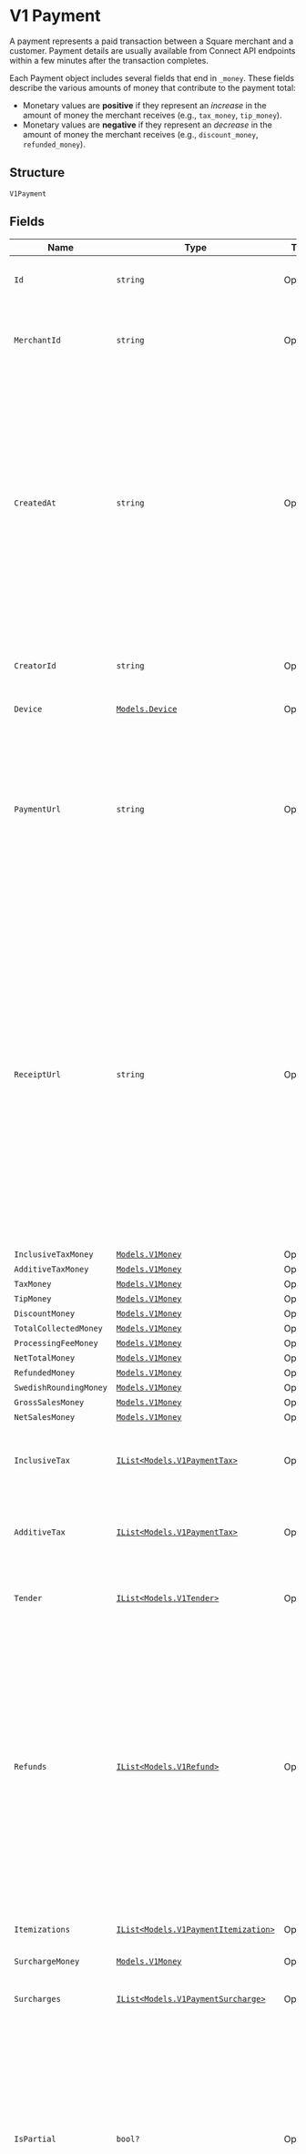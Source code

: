 
# V1 Payment

A payment represents a paid transaction between a Square merchant and a
customer. Payment details are usually available from Connect API endpoints
within a few minutes after the transaction completes.

Each Payment object includes several fields that end in `_money`. These fields
describe the various amounts of money that contribute to the payment total:

<ul>
<li>
Monetary values are <b>positive</b> if they represent an
<em>increase</em> in the amount of money the merchant receives (e.g.,
<code>tax_money</code>, <code>tip_money</code>).
</li>
<li>
Monetary values are <b>negative</b> if they represent an
<em>decrease</em> in the amount of money the merchant receives (e.g.,
<code>discount_money</code>, <code>refunded_money</code>).
</li>
</ul>


## Structure

`V1Payment`

## Fields

| Name | Type | Tags | Description |
|  --- | --- | --- | --- |
| `Id` | `string` | Optional | The payment's unique identifier. |
| `MerchantId` | `string` | Optional | The unique identifier of the merchant that took the payment. |
| `CreatedAt` | `string` | Optional | The time when the payment was created, in ISO 8601 format. Reflects the time of the first payment if the object represents an incomplete partial payment, and the time of the last or complete payment otherwise. |
| `CreatorId` | `string` | Optional | The unique identifier of the Square account that took the payment. |
| `Device` | [`Models.Device`](/doc/models/device.md) | Optional | - |
| `PaymentUrl` | `string` | Optional | The URL of the payment's detail page in the merchant dashboard. The merchant must be signed in to the merchant dashboard to view this page. |
| `ReceiptUrl` | `string` | Optional | The URL of the receipt for the payment. Note that for split tender<br>payments, this URL corresponds to the receipt for the first tender<br>listed in the payment's tender field. Each Tender object has its own<br>receipt_url field you can use to get the other receipts associated with<br>a split tender payment. |
| `InclusiveTaxMoney` | [`Models.V1Money`](/doc/models/v1-money.md) | Optional | - |
| `AdditiveTaxMoney` | [`Models.V1Money`](/doc/models/v1-money.md) | Optional | - |
| `TaxMoney` | [`Models.V1Money`](/doc/models/v1-money.md) | Optional | - |
| `TipMoney` | [`Models.V1Money`](/doc/models/v1-money.md) | Optional | - |
| `DiscountMoney` | [`Models.V1Money`](/doc/models/v1-money.md) | Optional | - |
| `TotalCollectedMoney` | [`Models.V1Money`](/doc/models/v1-money.md) | Optional | - |
| `ProcessingFeeMoney` | [`Models.V1Money`](/doc/models/v1-money.md) | Optional | - |
| `NetTotalMoney` | [`Models.V1Money`](/doc/models/v1-money.md) | Optional | - |
| `RefundedMoney` | [`Models.V1Money`](/doc/models/v1-money.md) | Optional | - |
| `SwedishRoundingMoney` | [`Models.V1Money`](/doc/models/v1-money.md) | Optional | - |
| `GrossSalesMoney` | [`Models.V1Money`](/doc/models/v1-money.md) | Optional | - |
| `NetSalesMoney` | [`Models.V1Money`](/doc/models/v1-money.md) | Optional | - |
| `InclusiveTax` | [`IList<Models.V1PaymentTax>`](/doc/models/v1-payment-tax.md) | Optional | All of the inclusive taxes associated with the payment. |
| `AdditiveTax` | [`IList<Models.V1PaymentTax>`](/doc/models/v1-payment-tax.md) | Optional | All of the additive taxes associated with the payment. |
| `Tender` | [`IList<Models.V1Tender>`](/doc/models/v1-tender.md) | Optional | All of the tenders associated with the payment. |
| `Refunds` | [`IList<Models.V1Refund>`](/doc/models/v1-refund.md) | Optional | All of the refunds applied to the payment. Note that the value of all refunds on a payment can exceed the value of all tenders if a merchant chooses to refund money to a tender after previously accepting returned goods as part of an exchange. |
| `Itemizations` | [`IList<Models.V1PaymentItemization>`](/doc/models/v1-payment-itemization.md) | Optional | The items purchased in the payment. |
| `SurchargeMoney` | [`Models.V1Money`](/doc/models/v1-money.md) | Optional | - |
| `Surcharges` | [`IList<Models.V1PaymentSurcharge>`](/doc/models/v1-payment-surcharge.md) | Optional | A list of all surcharges associated with the payment. |
| `IsPartial` | `bool?` | Optional | Indicates whether or not the payment is only partially paid for.<br>If true, this payment will have the tenders collected so far, but the<br>itemizations will be empty until the payment is completed. |

## Example (as JSON)

```json
{
  "id": "id0",
  "merchant_id": "merchant_id0",
  "created_at": "created_at2",
  "creator_id": "creator_id0",
  "device": {
    "id": "id6",
    "name": "name6"
  }
}
```

